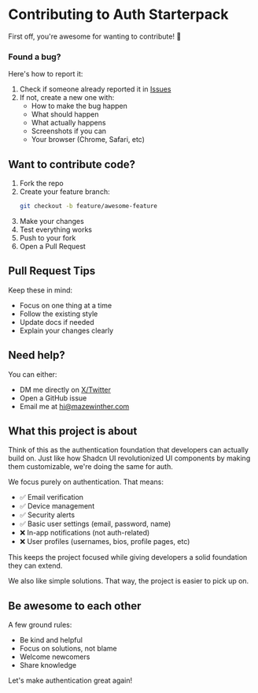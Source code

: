 # Contributing to Auth Starterpack

First off, you're awesome for wanting to contribute! 🎉

### Found a bug?

Here's how to report it:
1. Check if someone already reported it in [Issues](https://github.com/mazeincoding/Auth-Starter)
2. If not, create a new one with:
   - How to make the bug happen
   - What should happen
   - What actually happens
   - Screenshots if you can
   - Your browser (Chrome, Safari, etc)

## Want to contribute code?

1. Fork the repo
2. Create your feature branch:
   ```bash
   git checkout -b feature/awesome-feature
   ```
3. Make your changes
4. Test everything works
5. Push to your fork
6. Open a Pull Request

## Pull Request Tips

Keep these in mind:
- Focus on one thing at a time
- Follow the existing style
- Update docs if needed
- Explain your changes clearly

## Need help?

You can either:
- DM me directly on [X/Twitter](https://x.com/mazewinther1)
- Open a GitHub issue
- Email me at hi@mazewinther.com

## What this project is about

Think of this as the authentication foundation that developers can actually build on. Just like how Shadcn UI revolutionized UI components by making them customizable, we're doing the same for auth.

We focus purely on authentication. That means:
- ✅ Email verification
- ✅ Device management
- ✅ Security alerts
- ✅ Basic user settings (email, password, name)
- ❌ In-app notifications (not auth-related)
- ❌ User profiles (usernames, bios, profile pages, etc)

This keeps the project focused while giving developers a solid foundation they can extend.

We also like simple solutions. That way, the project is easier to pick up on.

## Be awesome to each other

A few ground rules:
- Be kind and helpful
- Focus on solutions, not blame
- Welcome newcomers
- Share knowledge

Let's make authentication great again!